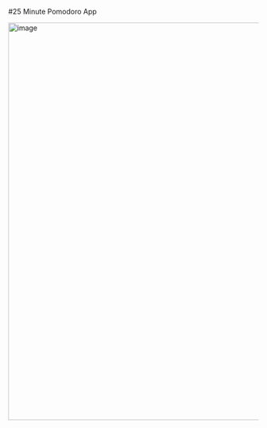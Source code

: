 #25 Minute Pomodoro App

<img width="1029" height="798" alt="image" src="https://github.com/user-attachments/assets/0583c175-1aa7-4e32-a275-7e6736a8f808" />
